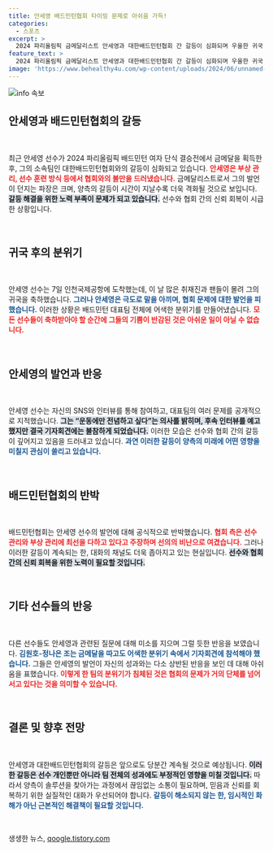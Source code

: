 ```yaml
---
title: 안세영 배드민턴협회 타이밍 문제로 아쉬움 가득!
categories:
  - 스포츠
excerpt: >
  2024 파리올림픽 금메달리스트 안세영과 대한배드민턴협회 간 갈등이 심화되며 우울한 귀국 분위기가 감돈다. 선수들의 환호 대신 상처가 커진 이날, 안세영은 갈등 해소 의지를 내비쳤지만 협회와의 불화는 여전히 해결될 기미가 보이지 않는다.
feature_text: >
  2024 파리올림픽 금메달리스트 안세영과 대한배드민턴협회 간 갈등이 심화되며 우울한 귀국 분위기가 감돈다. 선수들의 환호 대신 상처가 커진 이날, 안세영은 갈등 해소 의지를 내비쳤지만 협회와의 불화는 여전히 해결될 기미가 보이지 않는다.
image: 'https://www.behealthy4u.com/wp-content/uploads/2024/06/unnamed-file.png'
---
```


<p><img src="https://www.behealthy4u.com/wp-content/uploads/2024/06/unnamed-file.png" alt="info 속보" /></p>

<h2 data-ke-size="size26">안세영과 배드민턴협회의 갈등</h2>

<p data-ke-size="size16">&nbsp;</p>

<p>최근 안세영 선수가 2024 파리올림픽 배드민턴 여자 단식 결승전에서 금메달을 획득한 후, 그의 소속팀인 대한배드민턴협회와의 갈등이 심화되고 있습니다. <b><span style="color: #ee2323;">안세영은 부상 관리, 선수 훈련 방식 등에서 협회와의 불만을 드러냈습니다.</span></b> 금메달리스트로서 그의 발언이 던지는 파장은 크며, 양측의 갈등이 시간이 지날수록 더욱 격화될 것으로 보입니다. <b><span style="background-color: #21538527;">갈등 해결을 위한 노력 부족이 문제가 되고 있습니다.</span></b> 선수와 협회 간의 신뢰 회복이 시급한 상황입니다. </p>

<p data-ke-size="size16">&nbsp;</p>

<h2 data-ke-size="size26">귀국 후의 분위기</h2>

<p data-ke-size="size16">&nbsp;</p>

<p>안세영 선수는 7일 인천국제공항에 도착했는데, 이 날 많은 취재진과 팬들이 몰려 그의 귀국을 축하했습니다. <b><span style="color: #1a5490;">그러나 안세영은 극도로 말을 아끼며, 협회 문제에 대한 발언을 피했습니다.</span></b> 이러한 상황은 배드민턴 대표팀 전체에 어색한 분위기를 만들어냈습니다. <b><span style="color: #ee2323;">모든 선수들이 축하받아야 할 순간에 그들의 기쁨이 반감된 것은 아쉬운 일이 아닐 수 없습니다.</span></b></p>

<p data-ke-size="size16">&nbsp;</p>

<h2 data-ke-size="size26">안세영의 발언과 반응</h2>

<p data-ke-size="size16">&nbsp;</p>

<p>안세영 선수는 자신의 SNS와 인터뷰를 통해 참여하고, 대표팀의 여러 문제를 공개적으로 지적했습니다. <b><span style="background-color: #21538527;">그는 “운동에만 전념하고 싶다”는 의사를 밝히며, 후속 인터뷰를 예고했지만 결국 기자회견에는 불참하게 되었습니다.</span></b> 이러한 모습은 선수와 협회 간의 갈등이 깊어지고 있음을 드러내고 있습니다. <b><span style="color: #1a5490;">과연 이러한 갈등이 양측의 미래에 어떤 영향을 미칠지 관심이 쏠리고 있습니다.</span></b></p>

<p data-ke-size="size16">&nbsp;</p>

<h2 data-ke-size="size26">배드민턴협회의 반박</h2>

<p data-ke-size="size16">&nbsp;</p>

<p>배드민턴협회는 안세영 선수의 발언에 대해 공식적으로 반박했습니다. <b><span style="color: #ee2323;">협회 측은 선수 관리와 부상 관리에 최선을 다하고 있다고 주장하며 선의의 비난으로 여겼습니다.</span></b> 그러나 이러한 갈등이 계속되는 한, 대화의 채널도 더욱 좁아지고 있는 현실입니다. <b><span style="background-color: #21538527;">선수와 협회 간의 신뢰 회복을 위한 노력이 필요할 것입니다.</span></b></p>

<p data-ke-size="size16">&nbsp;</p>

<h2 data-ke-size="size26">기타 선수들의 반응</h2>

<p data-ke-size="size16">&nbsp;</p>

<p>다른 선수들도 안세영과 관련된 질문에 대해 미소를 지으며 그럴 듯한 반응을 보였습니다. <b><span style="color: #1a5490;">김원호-정나은 조는 금메달을 따고도 어색한 분위기 속에서 기자회견에 참석해야 했습니다.</span></b> 그들은 안세영의 발언이 자신의 성과와는 다소 상반된 반응을 보인 데 대해 아쉬움을 표했습니다. <b><span style="color: #ee2323;">이렇게 한 팀의 분위기가 침체된 것은 협회의 문제가 거의 단체를 넘어서고 있다는 것을 의미할 수 있습니다.</span></b></p>

<p data-ke-size="size16">&nbsp;</p>

<h2 data-ke-size="size26">결론 및 향후 전망</h2>

<p data-ke-size="size16">&nbsp;</p>

<p>안세영과 대한배드민턴협회의 갈등은 앞으로도 당분간 계속될 것으로 예상됩니다. <b><span style="background-color: #21538527;">이러한 갈등은 선수 개인뿐만 아니라 팀 전체의 성과에도 부정적인 영향을 미칠 것입니다.</span></b> 따라서 양측이 솔루션을 찾아가는 과정에서 끊임없는 소통이 필요하며, 믿음과 신뢰를 회복하기 위한 실질적인 대화가 우선되어야 합니다. <b><span style="color: #1a5490;">갈등이 해소되지 않는 한, 임시적인 화해가 아닌 근본적인 해결책이 필요할 것입니다.</span></b></p>

<p data-ke-size="size16">&nbsp;</p>
생생한 뉴스, <a href="https://qoogle.tistory.com" rel="dofollow">qoogle.tistory.com</a>


